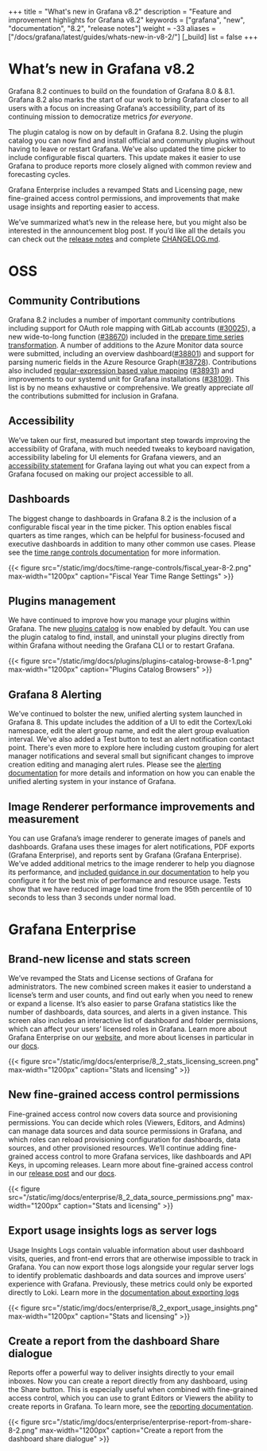 +++
title = "What's new in Grafana v8.2"
description = "Feature and improvement highlights for Grafana v8.2"
keywords = ["grafana", "new", "documentation", "8.2", "release notes"]
weight = -33
aliases = ["/docs/grafana/latest/guides/whats-new-in-v8-2/"]
[_build]
list = false
+++

# What’s new in Grafana v8.2

Grafana 8.2 continues to build on the foundation of Grafana 8.0 & 8.1. Grafana 8.2 also marks the start of our work to bring Grafana closer to all users with a focus on increasing Grafana’s accessibility, part of its continuing mission to democratize metrics _for everyone_.

The plugin catalog is now on by default in Grafana 8.2. Using the plugin catalog you can now find and install official and community plugins without having to leave or restart Grafana. We’ve also updated the time picker to include configurable fiscal quarters. This update makes it easier to use Grafana to produce reports more closely aligned with common review and forecasting cycles.

Grafana Enterprise includes a revamped Stats and Licensing page, new fine-grained access control permissions, and improvements that make usage insights and reporting easier to access.

We’ve summarized what’s new in the release here, but you might also be interested in the announcement blog post. If you’d like all the details you can check out the [release notes](https://grafana.com/docs/grafana/next/release-notes/release-notes-8-2-0/) and complete [CHANGELOG.md](https://github.com/grafana/grafana/blob/master/CHANGELOG.md).

# OSS

## Community Contributions

Grafana 8.2 includes a number of important community contributions including support for OAuth role mapping with GitLab accounts ([#30025](https://github.com/grafana/grafana/pull/30025)), a new wide-to-long function ([#38670](https://github.com/grafana/grafana/pull/38670)) included in the [prepare time series transformation](https://grafana.com/docs/grafana/latest/panels/transformations/types-options/#prepare-time-series). A number of additions to the Azure Monitor data source were submitted, including an overview dashboard([#38801](https://github.com/grafana/grafana/pull/38801)) and support for parsing numeric fields in the Azure Resource Graph([#38728](https://github.com/grafana/grafana/pull/38728)). Contributions also included [regular-expression based value mapping](https://grafana.com/docs/grafana/next/panels/value-mappings/#map-a-regular-expression) ([#38931](https://github.com/grafana/grafana/pull/38931)) and improvements to our systemd unit for Grafana installations ([#38109](https://github.com/grafana/grafana/pull/38109)). This list is by no means exhaustive or comprehensive. We greatly appreciate _all_ the contributions submitted for inclusion in Grafana.

## Accessibility

We’ve taken our first, measured but important step towards improving the accessibility of Grafana, with much needed tweaks to keyboard navigation, accessibility labeling for UI elements for Grafana viewers, and an [accessibility statement](https://grafana.com/accessibility/) for Grafana laying out what you can expect from a Grafana focused on making our project accessible to all.

## Dashboards

The biggest change to dashboards in Grafana 8.2 is the inclusion of a configurable fiscal year in the time picker. This option enables fiscal quarters as time ranges, which can be helpful for business-focused and executive dashboards in addition to many other common use cases. Please see the [time range controls documentation](https://grafana.com/docs/grafana/latest/dashboards/time-range-controls/) for more information.

{{< figure src="/static/img/docs/time-range-controls/fiscal_year-8-2.png" max-width="1200px" caption="Fiscal Year Time Range Settings" >}}

## Plugins management

We have continued to improve how you manage your plugins within Grafana. The new [plugins catalog](https://grafana.com/docs/grafana/v8.0/administration/configuration/#plugin_admin_enabled) is now enabled by default. You can use the plugin catalog to find, install, and uninstall your plugins directly from within Grafana without needing the Grafana CLI or to restart Grafana.

{{< figure src="/static/img/docs/plugins/plugins-catalog-browse-8-1.png" max-width="1200px" caption="Plugins Catalog Browsers" >}}

## Grafana 8 Alerting

We’ve continued to bolster the new, unified alerting system launched in Grafana 8. This update includes the addition of a UI to edit the Cortex/Loki namespace, edit the alert group name, and edit the alert group evaluation interval. We've also added a Test button to test an alert notification contact point. There's even more to explore here including custom grouping for alert manager notifications and several small but significant changes to improve creation editing and managing alert rules. Please see the [alerting documentation](https://grafana.com/docs/grafana/latest/alerting/unified-alerting/) for more details and information on how you can enable the unified alerting system in your instance of Grafana.

## Image Renderer performance improvements and measurement

You can use Grafana’s image renderer to generate images of panels and dashboards. Grafana uses these images for alert notifications, PDF exports (Grafana Enterprise), and reports sent by Grafana (Grafana Enterprise). We’ve added additional metrics to the image renderer to help you diagnose its performance, and [included guidance in our documentation](https://grafana.com/docs/grafana/next/image-rendering/#rendering-mode) to help you configure it for the best mix of performance and resource usage. Tests show that we have reduced image load time from the 95th percentile of 10 seconds to less than 3 seconds under normal load.

# Grafana Enterprise

## Brand-new license and stats screen

We’ve revamped the Stats and License sections of Grafana for administrators. The new combined screen makes it easier to understand a license’s term and user counts, and find out early when you need to renew or expand a license. It’s also easier to parse Grafana statistics like the number of dashboards, data sources, and alerts in a given instance. This screen also includes an interactive list of dashboard and folder permissions, which can affect your users’ licensed roles in Grafana. Learn more about Grafana Enterprise on our [website](https://grafana.com/products/enterprise/grafana/), and more about licenses in particular in our [docs](https://grafana.com/docs/grafana/latest/enterprise/license/license-restrictions/).

{{< figure src="/static/img/docs/enterprise/8_2_stats_licensing_screen.png" max-width="1200px" caption="Stats and licensing" >}}

## New fine-grained access control permissions

Fine-grained access control now covers data source and provisioning permissions. You can decide which roles (Viewers, Editors, and Admins) can manage data sources and data source permissions in Grafana, and which roles can reload provisioning configuration for dashboards, data sources, and other provisioned resources. We’ll continue adding fine-grained access control to more Grafana services, like dashboards and API Keys, in upcoming releases. Learn more about fine-grained access control in our [release post](https://grafana.com/blog/2021/06/23/new-in-grafana-enterprise-8.0-fine-grained-access-control-for-reporting-and-user-management/) and our [docs](https://grafana.com/docs/grafana/latest/enterprise/access-control/).

{{< figure src="/static/img/docs/enterprise/8_2_data_source_permissions.png" max-width="1200px" caption="Stats and licensing" >}}

## Export usage insights logs as server logs

Usage Insights Logs contain valuable information about user dashboard visits, queries, and front-end errors that are otherwise impossible to track in Grafana. You can now export those logs alongside your regular server logs to identify problematic dashboards and data sources and improve users’ experience with Grafana. Previously, these metrics could only be exported directly to Loki. Learn more in the [documentation about exporting logs](https://grafana.com/docs/grafana/latest/enterprise/usage-insights/export-logs/)

{{< figure src="/static/img/docs/enterprise/8_2_export_usage_insights.png" max-width="1200px" caption="Stats and licensing" >}}

## Create a report from the dashboard Share dialogue

Reports offer a powerful way to deliver insights directly to your email inboxes. Now you can create a report directly from any dashboard, using the Share button. This is especially useful when combined with fine-grained access control, which you can use to grant Editors or Viewers the ability to create reports in Grafana. To learn more, see the [reporting documentation](https://grafana.com/docs/grafana/latest/enterprise/reporting/).

{{< figure src="/static/img/docs/enterprise/enterprise-report-from-share-8-2.png" max-width="1200px" caption="Create a report from the dashboard share dialogue" >}}
